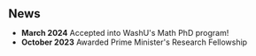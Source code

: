<h1 id="news"></h1>

<h2 style="margin: 60px 0px 10px;">News</h2>
<ul>

<li><strong>March 2024</strong> Accepted into WashU's Math PhD program! </li>
<li><strong>October 2023</strong> Awarded Prime Minister's Research Fellowship </li> 
